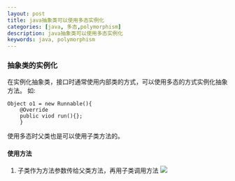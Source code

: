 ```yaml
---
layout: post
title: java抽象类可以使用多态实例化
categories: [java, 多态,polymorphism]
description: java抽象类可以使用多态实例化
keywords: java, polymorphism
---
```


### 抽象类的实例化

在实例化抽象类，接口时通常使用内部类的方式，可以使用多态的方式实例化抽象方法。
如:
```
Object o1 = new Runnable(){
    @Override 
    public viod run(){};
    }
```

使用多态时父类也是可以使用子类方法的。
#### 使用方法
1. 子类作为方法参数传给父类方法，再用子类调用方法
![](/images/posts/java/superclass-invokes-subclass.png.png)

